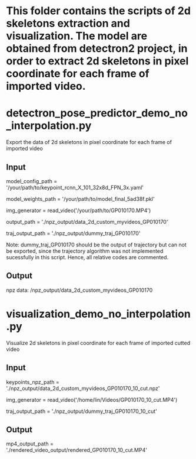 # This folder contains the scripts of 2d skeletons extraction and visualization. The model are obtained from detectron2 project, in order to extract 2d skeletons in pixel coordinate for each frame of imported video.

# detectron_pose_predictor_demo_no_interpolation.py
Export the data of 2d skeletons in pixel coordinate for each frame of imported video
## Input
model_config_path = '/your/path/to/keypoint_rcnn_X_101_32x8d_FPN_3x.yaml'

model_weights_path = '/your/path/to/model_final_5ad38f.pkl'

img_generator = read_video('/your/path/to/GP010170.MP4')

output_path = './npz_output/data_2d_custom_myvideos_GP010170'

traj_output_path = './npz_output/dummy_traj_GP010170'

Note: dummy_traj_GP010170 should be the output of trajectory but can not be exported, since the trajectory algorithm was not implemented sucessfully in this script. Hence, all relative codes are commented.

## Output
npz data: /npz_output/data_2d_custom_myvideos_GP010170

# visualization_demo_no_interpolation.py
Visualize 2d skeletons in pixel coordinate for each frame of imported cutted video
## Input
keypoints_npz_path = './npz_output/data_2d_custom_myvideos_GP010170_10_cut.npz'

img_generator = read_video('/home/lin/Videos/GP010170_10_cut.MP4')

traj_output_path = './npz_output/dummy_traj_GP010170_10_cut'

## Output
mp4_output_path = './rendered_video_output/rendered_GP010170_10_cut.MP4'



